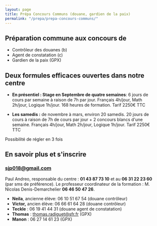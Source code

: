 ```yaml
---
layout: page
title: Prépa Concours Communs (douane, gardien de la paix)
permalink: "/prepa/prepa-concours-communs/"
---
```


## Préparation commune aux concours de

- Contrôleur des douanes (b)
- Agent de constatation (c)
- Gardien de la paix (GPX)

## Deux formules efficaces ouvertes dans notre centre

* **En présentiel : Stage en Septembre de quatre semaines**: 6 jours de cours par semaine à raison de 7h par jour. Français 4h/jour, Math 2h/jour, Logique 1h/jour.
  168 heures  de formation.
  Tarif 2250€ TTC

* **Les samedis :** de novembre à mars, environ 20 samedis. 20 jours de cours à raison de 7h de cours par jour + 2 concours blancs d'une semaine. Français 4h/jour, Math 2h/jour, Logique 1h/jour.
  Tarif 2250€ TTC

Possibilité de régler en 3 fois

## En savoir plus et s'inscrire

### [sjp018@gmail.com](sjp018@gmail.com)

Paul Andreo, responsable du centre : **01 43 87 73 10** et au **06 31 22 23 60** (par sms de préférence).
Le professeur coordinateur de la formation : M. Nicolas Denis-Demarchelier **06 46 50 47 26**.

- **Neila**, ancienne élève: 06 10 51  67 54 (douane contrôleur)
- **Victor,** ancien élève: 06 66 61 64 28 (douane contrôleur)
- **Teckle** : 06 19 41 44 31 (douane agent de constatation)
- **Thomas** : [thomas.radiguet@sfr.fr](thomas.radiguet@sfr.fr) (GPX)
- **Manon** : 06 27 14 61 23 (GPX)
